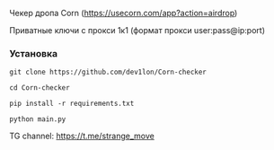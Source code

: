 Чекер дропа Corn (https://usecorn.com/app?action=airdrop)

Приватные ключи с прокси 1к1 (формат прокси user:pass@ip:port)

### Установка

```git clone https://github.com/dev1lon/Corn-checker```

```cd Corn-checker```

```pip install -r requirements.txt```

```python main.py```

TG channel: https://t.me/strange_move
